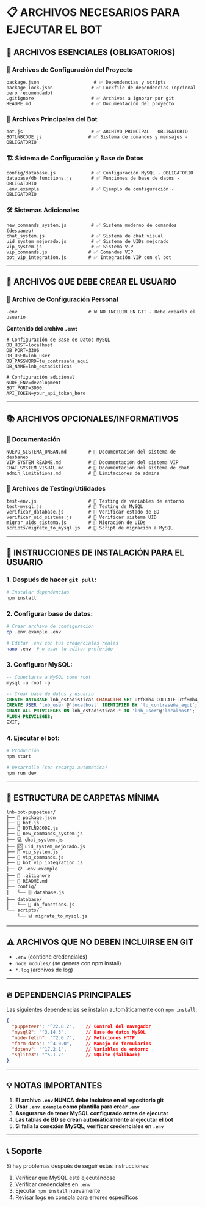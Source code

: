 # 📋 ARCHIVOS NECESARIOS PARA EJECUTAR EL BOT

## 🚨 ARCHIVOS ESENCIALES (OBLIGATORIOS)

### 📁 **Archivos de Configuración del Proyecto**
```
package.json                    # ✅ Dependencias y scripts
package-lock.json              # ✅ Lockfile de dependencias (opcional pero recomendado)
.gitignore                     # ✅ Archivos a ignorar por git
README.md                      # ✅ Documentación del proyecto
```

### 🤖 **Archivos Principales del Bot**
```
bot.js                         # ✅ ARCHIVO PRINCIPAL - OBLIGATORIO
BOTLNBCODE.js                 # ✅ Sistema de comandos y mensajes - OBLIGATORIO
```

### 🏗️ **Sistema de Configuración y Base de Datos**
```
config/database.js             # ✅ Configuración MySQL - OBLIGATORIO
database/db_functions.js       # ✅ Funciones de base de datos - OBLIGATORIO
.env.example                   # ✅ Ejemplo de configuración - OBLIGATORIO
```

### 🛠️ **Sistemas Adicionales**
```
new_commands_system.js         # ✅ Sistema moderno de comandos (desbaneo)
chat_system.js                 # ✅ Sistema de chat visual
uid_system_mejorado.js         # ✅ Sistema de UIDs mejorado
vip_system.js                  # ✅ Sistema VIP
vip_commands.js               # ✅ Comandos VIP
bot_vip_integration.js        # ✅ Integración VIP con el bot
```

---

## 📄 **ARCHIVOS QUE DEBE CREAR EL USUARIO**

### 🔐 **Archivo de Configuración Personal**
```
.env                          # ❌ NO INCLUIR EN GIT - Debe crearlo el usuario
```

**Contenido del archivo `.env`:**
```env
# Configuración de Base de Datos MySQL
DB_HOST=localhost
DB_PORT=3306
DB_USER=lnb_user
DB_PASSWORD=tu_contraseña_aquí
DB_NAME=lnb_estadisticas

# Configuración adicional
NODE_ENV=development
BOT_PORT=3000
API_TOKEN=your_api_token_here
```

---

## 📚 **ARCHIVOS OPCIONALES/INFORMATIVOS**

### 📖 **Documentación**
```
NUEVO_SISTEMA_UNBAN.md        # 📖 Documentación del sistema de desbaneo
VIP_SYSTEM_README.md          # 📖 Documentación del sistema VIP
CHAT_SYSTEM_VISUAL.md         # 📖 Documentación del sistema de chat
admin_limitations.md          # 📖 Limitaciones de admins
```

### 🧪 **Archivos de Testing/Utilidades**
```
test-env.js                   # 🧪 Testing de variables de entorno
test-mysql.js                 # 🧪 Testing de MySQL
verificar_database.js         # 🧪 Verificar estado de BD
verificar_uid_sistema.js      # 🧪 Verificar sistema UID
migrar_uids_sistema.js        # 🧪 Migración de UIDs
scripts/migrate_to_mysql.js   # 🧪 Script de migración a MySQL
```

---

## 🚀 **INSTRUCCIONES DE INSTALACIÓN PARA EL USUARIO**

### 1. **Después de hacer `git pull`:**
```bash
# Instalar dependencias
npm install
```

### 2. **Configurar base de datos:**
```bash
# Crear archivo de configuración
cp .env.example .env

# Editar .env con tus credenciales reales
nano .env  # o usar tu editor preferido
```

### 3. **Configurar MySQL:**
```sql
-- Conectarse a MySQL como root
mysql -u root -p

-- Crear base de datos y usuario
CREATE DATABASE lnb_estadisticas CHARACTER SET utf8mb4 COLLATE utf8mb4_unicode_ci;
CREATE USER 'lnb_user'@'localhost' IDENTIFIED BY 'tu_contraseña_aquí';
GRANT ALL PRIVILEGES ON lnb_estadisticas.* TO 'lnb_user'@'localhost';
FLUSH PRIVILEGES;
EXIT;
```

### 4. **Ejecutar el bot:**
```bash
# Producción
npm start

# Desarrollo (con recarga automática)
npm run dev
```

---

## 📂 **ESTRUCTURA DE CARPETAS MÍNIMA**

```
lnb-bot-puppeteer/
├── 📄 package.json
├── 🤖 bot.js
├── 💬 BOTLNBCODE.js
├── 🔧 new_commands_system.js
├── 💻 chat_system.js
├── 🆔 uid_system_mejorado.js
├── 👑 vip_system.js
├── 👑 vip_commands.js
├── 🔌 bot_vip_integration.js
├── 📋 .env.example
├── 🚫 .gitignore
├── 📖 README.md
├── config/
│   └── 🗄️ database.js
├── database/
│   └── 🔧 db_functions.js
└── scripts/
    └── 📊 migrate_to_mysql.js
```

---

## ⚠️ **ARCHIVOS QUE NO DEBEN INCLUIRSE EN GIT**

- `.env` (contiene credenciales)
- `node_modules/` (se genera con npm install)
- `*.log` (archivos de log)

---

## 🔥 **DEPENDENCIAS PRINCIPALES**

Las siguientes dependencias se instalan automáticamente con `npm install`:

```json
{
  "puppeteer": "^22.8.2",    // Control del navegador
  "mysql2": "^3.14.3",       // Base de datos MySQL
  "node-fetch": "^2.6.7",    // Peticiones HTTP
  "form-data": "^4.0.0",     // Manejo de formularios
  "dotenv": "^17.2.1",       // Variables de entorno
  "sqlite3": "^5.1.7"        // SQLite (fallback)
}
```

---

## 💡 **NOTAS IMPORTANTES**

1. **El archivo `.env` NUNCA debe incluirse en el repositorio git**
2. **Usar `.env.example` como plantilla para crear `.env`**
3. **Asegurarse de tener MySQL configurado antes de ejecutar**
4. **Las tablas de BD se crean automáticamente al ejecutar el bot**
5. **Si falla la conexión MySQL, verificar credenciales en `.env`**

---

## 📞 **Soporte**

Si hay problemas después de seguir estas instrucciones:

1. Verificar que MySQL esté ejecutándose
2. Verificar credenciales en `.env`
3. Ejecutar `npm install` nuevamente
4. Revisar logs en consola para errores específicos
